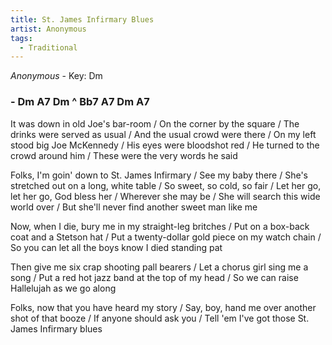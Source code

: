 ```yaml
---
title: St. James Infirmary Blues
artist: Anonymous
tags: 
  - Traditional
---
```

*Anonymous* - Key: Dm
### - Dm A7 Dm ^ Bb7 A7 Dm A7

 
It was down in old Joe's bar-room / On the corner by the square / The drinks were served as usual / And the usual crowd were there / On my left stood big Joe McKennedy / His eyes were bloodshot red /
He turned to the crowd around him / These were the very words he said

Folks, I'm goin' down to St. James Infirmary / See my baby there / She's stretched out on a long, white table / So sweet, so cold, so fair / Let her go, let her go, God bless her /  Wherever she may be / She will search this wide world over / But she'll never find another sweet man like me

Now, when I die, bury me in my straight-leg britches / Put on a box-back coat and a Stetson hat
/ Put a twenty-dollar gold piece on my watch chain / So you can let all the boys know I died standing pat

Then give me six crap shooting pall bearers /
Let a chorus girl sing me a song / Put a red hot jazz band at the top of my head / So we can raise Hallelujah as we go along

Folks, now that you have heard my story / Say, boy, hand me over another shot of that booze /
If anyone should ask you / Tell 'em I've got those St. James Infirmary blues

